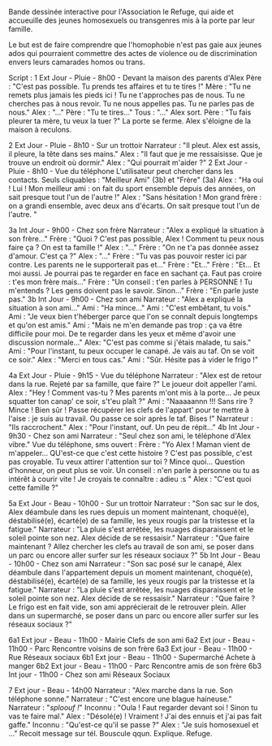 Bande dessinée interactive pour l'Association le Refuge, qui aide et accueuille des jeunes homosexuels ou transgenres mis à la porte par leur famille.

Le but est de faire comprendre que l'homophobie n'est pas gaie aux jeunes ados qui pourraient commettre des actes de violence ou de discrimination envers leurs camarades homos ou trans.


Script :
1 Ext Jour - Pluie - 8h00 - Devant la maison des parents d'Alex
Père : "C'est pas possible. Tu prends tes affaires et tu te tires !"
Mère : "Tu ne remets plus jamais les pieds ici ! Tu ne t'approches pas de nous. Tu ne cherches pas à nous revoir. Tu ne nous appelles pas. Tu ne parles pas de nous."
Alex : "..."
Père : "Tu te tires..."
Tous : "..."
Alex sort.
Père : "Tu fais pleurer ta mère, tu veux la tuer ?"
La porte se ferme.
Alex s'éloigne de la maison à reculons.

2 Ext Jour - Pluie - 8h10 - Sur un trottoir
Narrateur : "Il pleut. Alex est assis, il pleure, la tête dans ses mains."
Alex : "Il faut que je me ressaisisse. Que je trouve un endroit où dormir."
Alex : "Qui pourrait m'aider ?"
2 Ext Jour - Pluie - 8h10 - Vue du téléphone
L'utilisateur peut chercher dans les contacts.
Seuls cliquables : "Meilleur Ami" (3b) et "Frère" (3a)
Alex : "Ha oui ! Lui ! Mon meilleur ami : on fait du sport ensemble depuis des années, on sait presque tout l'un de l'autre !"
Alex : "Sans hésitation ! Mon grand frère : on a grandi ensemble, avec deux ans d'écarts. On sait presque tout l'un de l'autre. "

3a Int Jour - 9h00 - Chez son frère
Narrateur : "Alex a expliqué la situation à son frère..."
Frère : "Quoi ? C'est pas possible, Alex ! Comment tu peux nous faire ça ? On est ta famille !"
Alex : "..."
Frère : "On ne t'a pas donnée assez d'amour. C'est ça ?"
Alex : "..."
Frère : "Tu vas pas pouvoir rester ici par contre. Les parents ne le supporterait pas et..."
Frère : "Et..."
Frère : "Et... Et moi aussi. Je pourrai pas te regarder en face en sachant ça. Faut pas croire : t'es mon frère mais..."
Frère : "Un conseil : t'en parles à PERSONNE ! Tu m'entends ? Les gens doivent pas le savoir. Sinon..."
Frère : "En parle juste pas."
3b Int Jour - 9h00 - Chez son ami
Narrateur : "Alex a expliqué la situation à son ami..."
Ami : "Ha mince..."
Ami : "C'est embêtant, tu vois."
Ami : "Je veux bien t'héberger parce que l'on se connaît depuis longtemps et qu'on est amis."
Ami : "Mais ne m'en demande pas trop : ça va être difficile pour moi. De te regarder dans les yeux et même d'avoir une discussion normale..."
Alex: "C'est pas comme si j'étais malade, tu sais."
Ami : "Pour l'instant, tu peux occuper le canapé. Je vais au taf. On se voit ce soir."
Alex : "Merci en tous cas."
Ami : "Sûr. Hésite pas à vider le frigo !"

4a Ext Jour - Pluie - 9h15 - Vue du téléphone
Narrateur : "Alex est de retour dans la rue. Rejeté par sa famille, que faire ?"
Le joueur doit appeller l'ami.
Alex : "Hey ! Comment vas-tu ? Mes parents m'ont mis à la porte... Je peux squatter ton canap' ce soir, s't'eu plaît ?"
Ami : "Naaaaannn !!! Sans rire ? Mince ! Bien sûr ! Passe récupérer les clefs de l'appart' pour te mettre à l'aise : je suis au travail. Ou passe ce soir après le taf. Bises !"
Narrateur : "Ils raccrochent."
Alex : "Pour l'instant, ouf. Un peu de répit..."
4b Int Jour - 9h30 - Chez son ami
Narrateur : "Seul chez son ami, le téléphone d'Alex vibre."
Vue du téléphone, sms ouvert :
Frère : "Yo Alex ! Maman vient de m'appeler... QU'est-ce que c'est cette histoire ? C'est pas possible, c'est pas croyable. Tu veux attirer l'attention sur toi ? Mince quoi... Question d'honneur, on peut plus se voir. Un conseil : n'en parle à personne ou tu as intérêt à courir vite ! Je croyais te connaître : adieu :s "
Alex : "C'est quoi cette famille ?"

5a Ext Jour - Beau - 10h00 - Sur un trottoir
Narrateur : "Son sac sur le dos, Alex déambule dans les rues depuis un moment maintenant, choqué(e), déstabilisé(e), écarté(e) de sa famille, les yeux rougis par la tristesse et la fatigue."
Narrateur : "La pluie s'est arrêtée, les nuages disparaissent et le soleil pointe son nez. Alex décide de se ressaisir."
Narrateur : "Que faire maintenant ? Allez chercher les clefs au travail de son ami, se poser dans un parc ou encore aller surfer sur les réseaux sociaux ?"
5b Int Jour - Beau - 10h00 - Chez son ami
Narrateur : "Son sac posé sur le canapé, Alex déambule dans l'appartement depuis un moment maintenant, choqué(e), déstabilisé(e), écarté(e) de sa famille, les yeux rougis par la tristesse et la fatigue."
Narrateur : "La pluie s'est arrêtée, les nuages disparaissent et le soleil pointe son nez. Alex décide de se ressaisir."
Narrateur : "Que faire ? Le frigo est en fait vide, son ami apprécierait de le retrouver plein. Aller dans un supermarché, se poser dans un parc ou encore aller surfer sur les réseaux sociaux ?"

6a1 Ext jour - Beau - 11h00 - Mairie
Clefs de son ami
6a2 Ext jour - Beau - 11h00 - Parc
Rencontre voisins de son frère
6a3 Ext jour - Beau - 11h00 - Rue
Réseaux sociaux
6b1 Ext jour - Beau - 11h00 - Supermarché
Achete à manger
6b2 Ext jour - Beau - 11h00 - Parc
Rencontre amis de son frère
6b3 Int jour - 11h00 - Chez son ami
Réseaux Sociaux

7 Ext jour - Beau - 14h00
Narrateur : "Alex marche dans la rue. Son téléphone sonne."
Narrateur : "C'est encore une blague haineuse."
Narrateur : "*sploouf !*"
Inconnu : "Oula ! Faut regarder devant soi ! Sinon tu vas te faire mal."
Alex : "Désolé(e) ! Vraiment ! J'ai des ennuis et j'ai pas fait gaffe."
Inconnu : "Qu'est-ce qu'il se passe ?"
Alex : "Je suis homosexuel et ..."
Recoit message sur tél. Bouscule qqun. Explique. Refuge.
